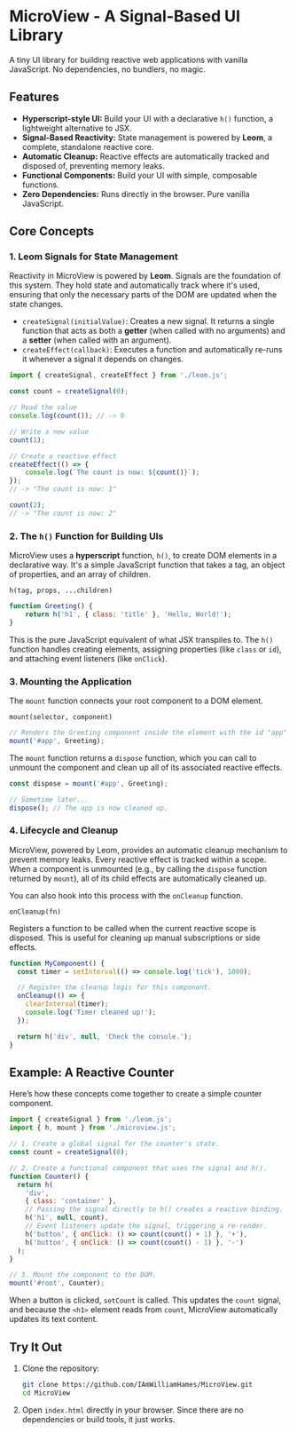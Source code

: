 # MicroView - A Signal-Based UI Library

A tiny UI library for building reactive web applications with vanilla JavaScript. No dependencies, no bundlers, no magic.

## Features

-   **Hyperscript-style UI:** Build your UI with a declarative `h()` function, a lightweight alternative to JSX.
-   **Signal-Based Reactivity:** State management is powered by **Leom**, a complete, standalone reactive core.
-   **Automatic Cleanup:** Reactive effects are automatically tracked and disposed of, preventing memory leaks.
-   **Functional Components:** Build your UI with simple, composable functions.
-   **Zero Dependencies:** Runs directly in the browser. Pure vanilla JavaScript.

## Core Concepts

### 1. Leom Signals for State Management

Reactivity in MicroView is powered by **Leom**. Signals are the foundation of this system. They hold state and automatically track where it's used, ensuring that only the necessary parts of the DOM are updated when the state changes.

-   `createSignal(initialValue)`: Creates a new signal. It returns a single function that acts as both a **getter** (when called with no arguments) and a **setter** (when called with an argument).
-   `createEffect(callback)`: Executes a function and automatically re-runs it whenever a signal it depends on changes.

```js
import { createSignal, createEffect } from './leom.js';

const count = createSignal(0);

// Read the value
console.log(count()); // -> 0

// Write a new value
count(1);

// Create a reactive effect
createEffect(() => {
	console.log(`The count is now: ${count()}`);
});
// -> "The count is now: 1"

count(2);
// -> "The count is now: 2"
```

### 2. The `h()` Function for Building UIs

MicroView uses a **hyperscript** function, `h()`, to create DOM elements in a declarative way. It's a simple JavaScript function that takes a tag, an object of properties, and an array of children.

`h(tag, props, ...children)`

```js
function Greeting() {
	return h('h1', { class: 'title' }, 'Hello, World!');
}
```

This is the pure JavaScript equivalent of what JSX transpiles to. The `h()` function handles creating elements, assigning properties (like `class` or `id`), and attaching event listeners (like `onClick`).

### 3. Mounting the Application

The `mount` function connects your root component to a DOM element.

`mount(selector, component)`

```js
// Renders the Greeting component inside the element with the id "app"
mount('#app', Greeting);
```

The `mount` function returns a `dispose` function, which you can call to unmount the component and clean up all of its associated reactive effects.

```js
const dispose = mount('#app', Greeting);

// Sometime later...
dispose(); // The app is now cleaned up.
```

### 4. Lifecycle and Cleanup

MicroView, powered by Leom, provides an automatic cleanup mechanism to prevent memory leaks. Every reactive effect is tracked within a scope. When a component is unmounted (e.g., by calling the `dispose` function returned by `mount`), all of its child effects are automatically cleaned up.

You can also hook into this process with the `onCleanup` function.

`onCleanup(fn)`

Registers a function to be called when the current reactive scope is disposed. This is useful for cleaning up manual subscriptions or side effects.

```js
function MyComponent() {
  const timer = setInterval(() => console.log('tick'), 1000);

  // Register the cleanup logic for this component.
  onCleanup(() => {
    clearInterval(timer);
    console.log('Timer cleaned up!');
  });

  return h('div', null, 'Check the console.');
}
```

## Example: A Reactive Counter

Here’s how these concepts come together to create a simple counter component.

```js
import { createSignal } from './leom.js';
import { h, mount } from './microview.js';

// 1. Create a global signal for the counter's state.
const count = createSignal(0);

// 2. Create a functional component that uses the signal and h().
function Counter() {
  return h(
    'div',
    { class: 'container' },
    // Passing the signal directly to h() creates a reactive binding.
    h('h1', null, count),
    // Event listeners update the signal, triggering a re-render.
    h('button', { onClick: () => count(count() + 1) }, '+'),
    h('button', { onClick: () => count(count() - 1) }, '-')
  );
}

// 3. Mount the component to the DOM.
mount('#root', Counter);
```

When a button is clicked, `setCount` is called. This updates the `count` signal, and because the `<h1>` element reads from `count`, MicroView automatically updates its text content.

## Try It Out

1.  Clone the repository:
    ```bash
    git clone https://github.com/IAmWilliamHames/MicroView.git
    cd MicroView
    ```
2.  Open `index.html` directly in your browser. Since there are no dependencies or build tools, it just works.
